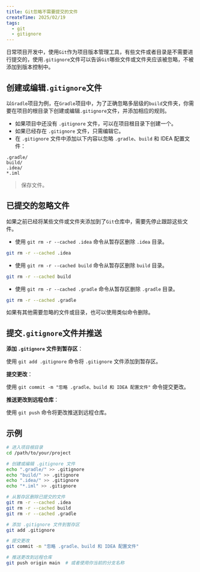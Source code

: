 ```yaml
---
title: Git忽略不需要提交的文件
createTime: 2025/02/19
tags:
  - git
  - gitignore
---
```

日常项目开发中，使用`Git`作为项目版本管理工具，有些文件或者目录是不需要进行提交的，使用`.gitignore`文件可以告诉`Git`哪些文件或文件夹应该被忽略，不被添加到版本控制中。

## 创建或编辑`.gitignore`文件

以`Gradle`项目为例，在`Gradle`项目中，为了正确忽略多层级的`build`文件夹，你需要在项目的根目录下创建或编辑`.gitignore`文件，并添加相应的规则。

- 如果项目中还没有 `.gitignore` 文件，可以在项目根目录下创建一个。
- 如果已经存在 `.gitignore` 文件，只需编辑它。
- 在 `.gitignore` 文件中添加以下内容以忽略 `.gradle`、`build` 和 IDEA 配置文件：

```.gitignore
.gradle/
build/
.idea/
*.iml
```
>保存文件。

## 已提交的忽略文件

如果之前已经将某些文件或文件夹添加到了`Git`仓库中，需要先停止跟踪这些文件。

- 使用 `git rm -r --cached .idea` 命令从暂存区删除 `.idea` 目录。
```bash
git rm -r --cached .idea
```

- 使用 `git rm -r --cached build` 命令从暂存区删除 `build` 目录。
```bash
git rm -r --cached build
```

- 使用 `git rm -r --cached .gradle` 命令从暂存区删除 `.gradle` 目录。
```bash
git rm -r --cached .gradle
```

如果有其他需要忽略的文件或目录，也可以使用类似命令删除。

## 提交`.gitignore`文件并推送

**添加 `.gitignore` 文件到暂存区**：

使用 `git add .gitignore` 命令将 `.gitignore` 文件添加到暂存区。

**提交更改**：

使用 `git commit -m "忽略 .gradle、build 和 IDEA 配置文件"` 命令提交更改。

**推送更改到远程仓库**：

使用 `git push` 命令将更改推送到远程仓库。


## 示例

```bash
# 进入项目根目录
cd /path/to/your/project

# 创建或编辑 .gitignore 文件
echo ".gradle/" >> .gitignore
echo "build/" >> .gitignore
echo ".idea/" >> .gitignore
echo "*.iml" >> .gitignore

# 从暂存区删除已提交的文件
git rm -r --cached .idea
git rm -r --cached build
git rm -r --cached .gradle

# 添加 .gitignore 文件到暂存区
git add .gitignore

# 提交更改
git commit -m "忽略 .gradle、build 和 IDEA 配置文件"

# 推送更改到远程仓库
git push origin main  # 或者使用你当前的分支名称

```